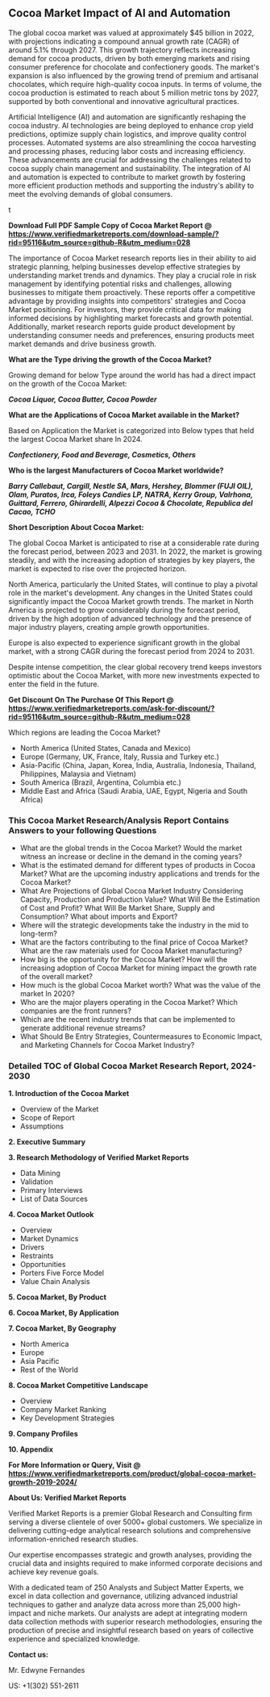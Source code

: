 <h2>Cocoa Market Impact of AI and Automation</h2><p>The global cocoa market was valued at approximately $45 billion in 2022, with projections indicating a compound annual growth rate (CAGR) of around 5.1% through 2027. This growth trajectory reflects increasing demand for cocoa products, driven by both emerging markets and rising consumer preference for chocolate and confectionery goods. The market's expansion is also influenced by the growing trend of premium and artisanal chocolates, which require high-quality cocoa inputs. In terms of volume, the cocoa production is estimated to reach about 5 million metric tons by 2027, supported by both conventional and innovative agricultural practices.</p><p>Artificial Intelligence (AI) and automation are significantly reshaping the cocoa industry. AI technologies are being deployed to enhance crop yield predictions, optimize supply chain logistics, and improve quality control processes. Automated systems are also streamlining the cocoa harvesting and processing phases, reducing labor costs and increasing efficiency. These advancements are crucial for addressing the challenges related to cocoa supply chain management and sustainability. The integration of AI and automation is expected to contribute to market growth by fostering more efficient production methods and supporting the industry's ability to meet the evolving demands of global consumers.</p>t</p><p id="" class=""><strong>Download Full PDF Sample Copy of Cocoa Market Report @ <a href="https://www.verifiedmarketreports.com/download-sample/?rid=95116&utm_source=github-R&utm_medium=028" target="_blank">https://www.verifiedmarketreports.com/download-sample/?rid=95116&utm_source=github-R&utm_medium=028</a></strong></p><p>The importance of&nbsp;Cocoa Market research reports lies in their ability to aid strategic planning, helping businesses develop effective strategies by understanding market trends and dynamics. They play a crucial role in risk management by identifying potential risks and challenges, allowing businesses to mitigate them proactively. These reports offer a competitive advantage by providing insights into competitors' strategies and Cocoa Market positioning. For investors, they provide critical data for making informed decisions by highlighting market forecasts and growth potential. Additionally, market research reports guide product development by understanding consumer needs and preferences, ensuring products meet market demands and drive business growth.</p><p><strong>What are the&nbsp;Type driving the growth of the Cocoa Market?</strong></p><p id="" class="">Growing demand for below Type around the world has had a direct impact on the growth of the Cocoa Market:</p><em><strong>Cocoa Liquor, Cocoa Butter, Cocoa Powder</strong></em></p><strong>What are the&nbsp;Applications&nbsp;of Cocoa Market available in the Market?</strong></p><p id="" class="">Based on Application the Market is categorized into Below types that held the largest Cocoa Market share In 2024.</p><em><strong>Confectionery, Food and Beverage, Cosmetics, Others</strong></em></p><strong>Who is the largest Manufacturers of Cocoa Market worldwide?</strong></p><p><em><strong>Barry Callebaut, Cargill, Nestle SA, Mars, Hershey, Blommer (FUJI OIL), Olam, Puratos, Irca, Foleys Candies LP, NATRA, Kerry Group, Valrhona, Guittard, Ferrero, Ghirardelli, Alpezzi Cocoa & Chocolate, Republica del Cacao, TCHO</strong></em></p><p id="" class=""><strong>Short Description About Cocoa Market:</strong></p><p>The global Cocoa Market is anticipated to rise at a considerable rate during the forecast period, between 2023 and 2031. In 2022, the market is growing steadily, and with the increasing adoption of strategies by key players, the market is expected to rise over the projected horizon.</p><p>North America, particularly the United States, will continue to play a pivotal role in the market's development. Any changes in the United States could significantly impact the Cocoa Market growth trends. The market in North America is projected to grow considerably during the forecast period, driven by the high adoption of advanced technology and the presence of major industry players, creating ample growth opportunities.</p><p>Europe is also expected to experience significant growth in the global market, with a strong CAGR during the forecast period from 2024 to 2031.</p><p>Despite intense competition, the clear global recovery trend keeps investors optimistic about the Cocoa Market, with more new investments expected to enter the field in the future.</p><p id="" class=""><strong>Get Discount On The Purchase Of This Report @ <a href="https://www.verifiedmarketreports.com/ask-for-discount/?rid=95116&utm_source=github-R&utm_medium=028" target="_blank">https://www.verifiedmarketreports.com/ask-for-discount/?rid=95116&utm_source=github-R&utm_medium=028</a></strong></p>Which regions are leading the Cocoa Market?</p><ul><li>North America (United States, Canada and Mexico)</li><li>Europe (Germany, UK, France, Italy, Russia and Turkey etc.)</li><li>Asia-Pacific (China, Japan, Korea, India, Australia, Indonesia, Thailand, Philippines, Malaysia and Vietnam)</li><li>South America (Brazil, Argentina, Columbia etc.)</li><li>Middle East and Africa (Saudi Arabia, UAE, Egypt, Nigeria and South Africa)</li></ul><h3 id="" class="">This Cocoa Market Research/Analysis Report Contains Answers to your following Questions</h3><ul><li>What are the global trends in the Cocoa Market? Would the market witness an increase or decline in the demand in the coming years?</li><li>What is the estimated demand for different types of products in Cocoa Market? What are the upcoming industry applications and trends for the Cocoa Market?</li><li>What Are Projections of Global Cocoa Market Industry Considering Capacity, Production and Production Value? What Will Be the Estimation of Cost and Profit? What Will Be Market Share, Supply and Consumption? What about imports and Export?</li><li>Where will the strategic developments take the industry in the mid to long-term?</li><li>What are the factors contributing to the final price of Cocoa Market? What are the raw materials used for Cocoa Market manufacturing?</li><li>How big is the opportunity for the Cocoa Market? How will the increasing adoption of Cocoa Market for mining impact the growth rate of the overall market?</li><li>How much is the global Cocoa Market worth? What was the value of the market In 2020?</li><li>Who are the major players operating in the Cocoa Market? Which companies are the front runners?</li><li>Which are the recent industry trends that can be implemented to generate additional revenue streams?</li><li>What Should Be Entry Strategies, Countermeasures to Economic Impact, and Marketing Channels for Cocoa Market Industry?</li></ul><h3 id="" class="">Detailed TOC of Global Cocoa Market Research Report, 2024-2030</h3><p id="" class=""><strong>1. Introduction of the Cocoa Market</strong></p><ul><li>Overview of the Market</li><li>Scope of Report</li><li>Assumptions</li></ul><p id="" class=""><strong>2. Executive Summary</strong></p><p id="" class=""><strong>3. Research Methodology of Verified Market Reports</strong></p><ul><li>Data Mining</li><li>Validation</li><li>Primary Interviews</li><li>List of Data Sources</li></ul><p id="" class=""><strong>4. Cocoa Market Outlook</strong></p><ul><li>Overview</li><li>Market Dynamics</li><li>Drivers</li><li>Restraints</li><li>Opportunities</li><li>Porters Five Force Model</li><li>Value Chain Analysis</li></ul><p id="" class=""><strong>5. Cocoa Market, By Product</strong></p><p id="" class=""><strong>6. Cocoa Market, By Application</strong></p><p id="" class=""><strong>7. Cocoa Market, By Geography</strong></p><ul><li>North America</li><li>Europe</li><li>Asia Pacific</li><li>Rest of the World</li></ul><p id="" class=""><strong>8. Cocoa Market Competitive Landscape</strong></p><ul><li>Overview</li><li>Company Market Ranking</li><li>Key Development Strategies</li></ul><p id="" class=""><strong>9. Company Profiles</strong></p><p id="" class=""><strong>10. Appendix</strong></p><p id="" class=""><strong>For More Information or Query, Visit @ <a href="https://www.verifiedmarketreports.com/product/global-cocoa-market-growth-2019-2024/" target="_blank">https://www.verifiedmarketreports.com/product/global-cocoa-market-growth-2019-2024/</a></strong></p><p id="" class=""><strong>About Us: Verified Market Reports</strong></p><p id="" class="">Verified Market Reports is a premier Global Research and Consulting firm serving a diverse clientele of over 5000+ global customers. We specialize in delivering cutting-edge analytical research solutions and comprehensive information-enriched research studies.</p><p id="" class="">Our expertise encompasses strategic and growth analyses, providing the crucial data and insights required to make informed corporate decisions and achieve key revenue goals.</p><p id="" class="">With a dedicated team of 250 Analysts and Subject Matter Experts, we excel in data collection and governance, utilizing advanced industrial techniques to gather and analyze data across more than 25,000 high-impact and niche markets. Our analysts are adept at integrating modern data collection methods with superior research methodologies, ensuring the production of precise and insightful research based on years of collective experience and specialized knowledge.</p><p id="" class=""><strong>Contact us:</strong></p><p id="" class="">Mr. Edwyne Fernandes</p><p id="" class="">US: +1(302) 551-2611</p>